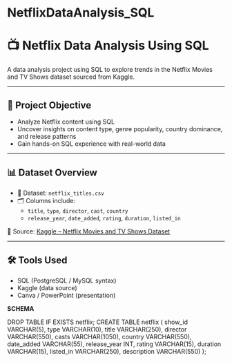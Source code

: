 # NetflixDataAnalysis_SQL
# 📺 Netflix Data Analysis Using SQL

A data analysis project using SQL to explore trends in the Netflix Movies and TV Shows dataset sourced from Kaggle.

---

## 📌 Project Objective

- Analyze Netflix content using SQL
- Uncover insights on content type, genre popularity, country dominance, and release patterns
- Gain hands-on SQL experience with real-world data

---

## 📊 Dataset Overview

- 📁 Dataset: `netflix_titles.csv`
- 🗂 Columns include:
  - `title`, `type`, `director`, `cast`, `country`
  - `release_year`, `date_added`, `rating`, `duration`, `listed_in`

📍 Source: [Kaggle – Netflix Movies and TV Shows Dataset](https://www.kaggle.com/datasets/shivamb/netflix-shows)

---

## 🛠 Tools Used

- SQL (PostgreSQL / MySQL syntax)
- Kaggle (data source)
- Canva / PowerPoint (presentation)

**SCHEMA**

DROP TABLE IF EXISTS netflix;
CREATE TABLE netflix
(
    show_id      VARCHAR(5),
    type         VARCHAR(10),
    title        VARCHAR(250),
    director     VARCHAR(550),
    casts        VARCHAR(1050),
    country      VARCHAR(550),
    date_added   VARCHAR(55),
    release_year INT,
    rating       VARCHAR(15),
    duration     VARCHAR(15),
    listed_in    VARCHAR(250),
    description  VARCHAR(550)
);
